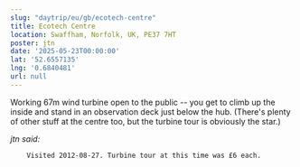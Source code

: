 ```yaml
---
slug: "daytrip/eu/gb/ecotech-centre"
title: Ecotech Centre
location: Swaffham, Norfolk, UK, PE37 7HT
poster: jtn
date: '2025-05-23T00:00:00'
lat: '52.6557135'
lng: '0.6840481'
url: null
---
```


Working 67m wind turbine open to the public -- you get to climb up the inside and stand in an observation deck just below the hub. (There's plenty of other stuff at the centre too, but the turbine tour is obviously the star.)

<em>jtn said:</em>

        Visited 2012-08-27. Turbine tour at this time was £6 each.
